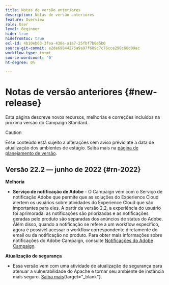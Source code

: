 ```yaml
---
title: Notas de versão anteriores
description: Notas de versão anteriores
feature: Overview
role: User
level: Beginner
hide: true
hidefromtoc: true
exl-id: 4b10eb63-3fea-438e-a1a7-25fbf7b0e5b0
source-git-commit: e2de69844275a9a97f609c7c76cce290c68d09ac
workflow-type: tm+mt
source-wordcount: '0'
ht-degree: 0%

---
```


# Notas de versão anteriores {#new-release}

Esta página descreve novos recursos, melhorias e correções incluídos na próxima versão do Campaign Standard.

>[!CAUTION]
>
> Esse conteúdo está sujeito a alterações sem aviso prévio até a data de atualização dos ambientes de estágio. Saiba mais na [página de planejamento de versão](../../rn/using/release-planning.md).

## Versão 22.2 — junho de 2022 {#rn-2022}

**Melhoria**

* **Serviço de notificação de Adobe** - O Campaign vem com o Serviço de notificação Adobe que permite que as soluções do Experience Cloud alertem os usuários sobre atividades do Experience Cloud que são importantes para eles. A partir da versão 2.2, a experiência do usuário foi aprimorada: as notificações são priorizadas e as notificações geradas pelo produto são separadas dos anúncios de status do Adobe. Além disso, quando a notificação se refere a um workflow específico, agora é possível acessar o workflow correspondente diretamente do email ou da notificação no produto.  Para obter mais informações sobre notificações do Adobe Campaign, consulte [Notificações do Adobe Campaign](../../administration/using/sending-internal-notifications.md).


**Atualização de segurança**

* Essa versão vem com uma atividade de atualização de segurança para atenuar a vulnerabilidade do Apache e tornar seu ambiente de instância mais seguro. [Saiba mais](https://experienceleague.adobe.com/docs/campaign-classic/using/technotes/technote-migration/acc-apache-upgrade.html){target=&quot;_blank&quot;}.


